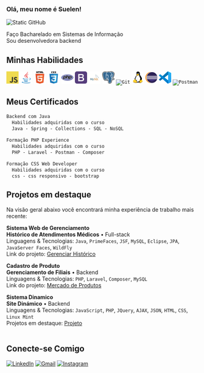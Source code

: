 
### Olá, meu nome é Suelen!

<img src="https://img.shields.io/static/v1?label=Overview&message=suelenmedinape&color=f8efd4&style=for-the-badge&logo=GitHub" alt="Static GitHub">

<p>Faço Bacharelado em Sistemas de Informação<br/> Sou desenvolvedora backend</p>  
  
## Minhas Habilidades

<code><img height="32" src="https://raw.githubusercontent.com/github/explore/80688e429a7d4ef2fca1e82350fe8e3517d3494d/topics/javascript/javascript.png" alt="Javascript"/></code>
<code><img height="32" src="https://raw.githubusercontent.com/devicons/devicon/master/icons/java/java-original.svg" alt="Java"/></code>
<code><img height="32" src="https://raw.githubusercontent.com/github/explore/80688e429a7d4ef2fca1e82350fe8e3517d3494d/topics/html/html.png" alt="HTML5"/></code>
<code><img height="32" src="https://raw.githubusercontent.com/github/explore/80688e429a7d4ef2fca1e82350fe8e3517d3494d/topics/css/css.png" alt="CSS"/></code>
<code><img height="32" src="https://raw.githubusercontent.com/github/explore/80688e429a7d4ef2fca1e82350fe8e3517d3494d/topics/php/php.png" alt="PHP"/></code>
<code><img height="32" src="https://raw.githubusercontent.com/github/explore/80688e429a7d4ef2fca1e82350fe8e3517d3494d/topics/bootstrap/bootstrap.png" alt="Bootstrap"/></code>
<code><img height="32" src="https://raw.githubusercontent.com/github/explore/80688e429a7d4ef2fca1e82350fe8e3517d3494d/topics/mysql/mysql.png" alt="MySQL"/></code>
<code><img height="32" src="https://raw.githubusercontent.com/github/explore/80688e429a7d4ef2fca1e82350fe8e3517d3494d/topics/postgresql/postgresql.png" alt="PostegreSQL"/></code>
<code><img height="32" src="https://www.vectorlogo.zone/logos/git-scm/git-scm-icon.svg" alt="Git"/></code>
<code><img height="32" src="https://raw.githubusercontent.com/devicons/devicon/master/icons/linux/linux-original.svg" alt="Linux"/></code>
<code><img height="32" src="https://raw.githubusercontent.com/devicons/devicon/master/icons/eclipse/eclipse-original.svg" alt="Eclipse"/></code>
<code><img height="32" src="https://raw.githubusercontent.com/devicons/devicon/master/icons/vscode/vscode-original.svg" alt="VS Code"/></code>
<code><img height="32" src="https://www.vectorlogo.zone/logos/getpostman/getpostman-icon.svg" alt="Postman"/></code>

## Meus Certificados 
```
Backend com Java 
  Habilidades adquiridas com o curso
  Java - Spring - Collections - SQL - NoSQL
```
```
Formação PHP Experience   
  Habilidades adquiridas com o curso
  PHP - Laravel - Postman - Composer
```
```
Formação CSS Web Developer  
  Habilidades adquiridas com o curso
  css - css responsivo - bootstrap
``` 

## Projetos em destaque

Na visão geral abaixo você encontrará minha experiência de trabalho mais recente:

**Sistema Web de Gerenciamento** \
**Histórico de Atendimentos Médicos** • Full-stack \
Linguagens & Tecnologias: `Java`, `PrimeFaces`, `JSF`, `MySQL`, `Eclipse`, `JPA`, `JavaServer Faces`, `WildFly`\
Link do projeto: [Gerenciar Histórico](https://github.com/suelenmedinape/projeto-JSF-gerenciar-historico)
<br/>

**Cadastro de Produto** \
**Gerenciamento de Filiais** • Backend \
Linguagens & Tecnologias: `PHP`, `Laravel`, `Composer`, `MySQL`\
Link do projeto: [Mercado de Produtos](https://github.com/suelenmedinape/projeto-crud-com-laravel)
<br/>

**Sistema Dinamico** \
**Site Dinámico** • Backend \
Linguagens & Tecnologias: `JavaScript`, `PHP`, `JQuery`, `AJAX`, `JSON`, `HTML`, `CSS`, `Linux Mint` \
Projetos em destaque: [Projeto](https://github.com/suelenmedinape/dinamyc-project)
<br/>
<br/>

## Conecte-se Comigo
[![LinkedIn](https://img.shields.io/badge/LinkedIn-0077B5?style=for-the-badge&logo=linkedin&logoColor=white)](https://www.linkedin.com/in/suelenmedidnape/) 
[![Gmail](https://img.shields.io/badge/Gmail-333333?style=for-the-badge&logo=gmail&logoColor=red)](mailto:suelenmedinap)
[![Instagram](https://img.shields.io/badge/-Instagram-%23E4405F?style=for-the-badge&logo=instagram&logoColor=white)](https://www.instagram.com/suelenmedinap/)
